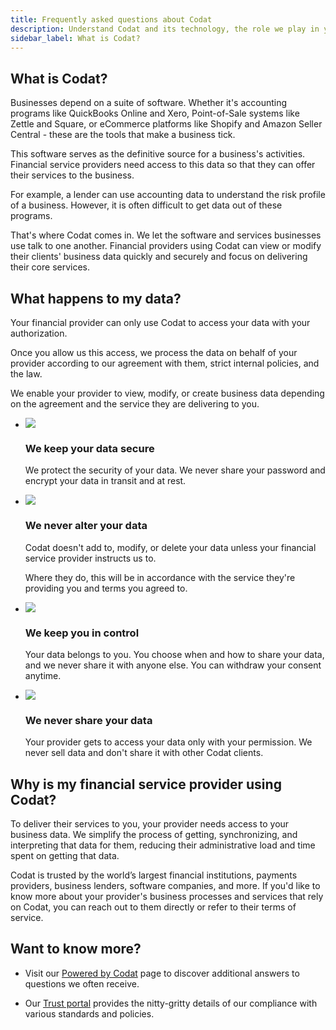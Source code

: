 ```yaml
---
title: Frequently asked questions about Codat
description: Understand Codat and its technology, the role we play in your provider's processes, and how we handle your data
sidebar_label: What is Codat?
---
```


## What is Codat?

Businesses depend on a suite of software. Whether it's accounting programs like QuickBooks Online and Xero, Point-of-Sale systems like Zettle and Square, or eCommerce platforms like Shopify and Amazon Seller Central - these are the tools that make a business tick.

This software serves as the definitive source for a business's activities. Financial service providers need access to this data so that they can offer their services to the business. 

For example, a lender can use accounting data to understand the risk profile of a business. However, it is often difficult to get data out of these programs. 

That's where Codat comes in. We let the software and services businesses use talk to one another. Financial providers using Codat can view or modify their clients' business data quickly and securely and focus on delivering their core services.

## What happens to my data?

Your financial provider can only use Codat to access your data with your authorization. 

Once you allow us this access, we process the data on behalf of your provider according to our agreement with them, strict internal policies, and the law. 

We enable your provider to view, modify, or create business data depending on the agreement and the service they are delivering to you. 

<ul className="card-container col-2">
  <li className="card animation-pulse">
    <div className="header">
      <img
        src="/img/wp-icons/check-circle.png"
        className="mini-icon"
      />
      <h3>We keep your data secure</h3>
    </div>
    <p>
      We protect the security of your data. We never share your password and encrypt your data in transit and at rest.
    </p>
  </li>

  <li className="card animation-pulse">
    <div className="header">
      <img
        src="/img/wp-icons/x-circle.png"
        className="mini-icon"
      />
      <h3>We never alter your data</h3>
    </div>
    <p>
      Codat doesn't add to, modify, or delete your data unless your financial service provider instructs us to.
    </p>
    <p>
      Where they do, this will be in accordance with the service they're providing you and terms you agreed to.
    </p>
  </li>

  <li className="card animation-pulse">
    <div className="header">
      <img
        src="/img/wp-icons/check-circle.png"
        className="mini-icon"
      />
      <h3>We keep you in control</h3>
    </div>
    <p>
      Your data belongs to you. You choose when and how to share your data, and we never share it with anyone else. You can withdraw your consent anytime.
    </p>
  </li>

  <li className="card animation-pulse">
    <div className="header">
      <img
        src="/img/wp-icons/x-circle.png"
        className="mini-icon"
      />
      <h3>We never share your data</h3>
    </div>
    <p>
      Your provider gets to access your data only with your permission. We never sell data and don't share it with other Codat clients.
    </p>
  </li>
</ul>

## Why is my financial service provider using Codat?

To deliver their services to you, your provider needs access to your business data. We simplify the process of getting, synchronizing, and interpreting that data for them, reducing their administrative load and time spent on getting that data. 

Codat is trusted by the world’s largest financial institutions, payments providers, business lenders, software companies, and more. If you'd like to know more about your provider's business processes and services that rely on Codat, you can reach out to them directly or refer to their terms of service. 

## Want to know more?

- Visit our [Powered by Codat](https://www.codat.io/powered-by-codat/) page to discover additional answers to questions we often receive.

- Our [Trust portal](https://trust.codat.io/) provides the nitty-gritty details of our compliance with various standards and policies.

